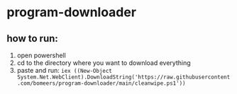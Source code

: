 # program-downloader

## how to run:
1. open powershell
2. cd to the directory where you want to download everything
3. paste and run: `iex ((New-Object System.Net.WebClient).DownloadString('https://raw.githubusercontent.com/bomeers/program-downloader/main/cleanwipe.ps1'))`